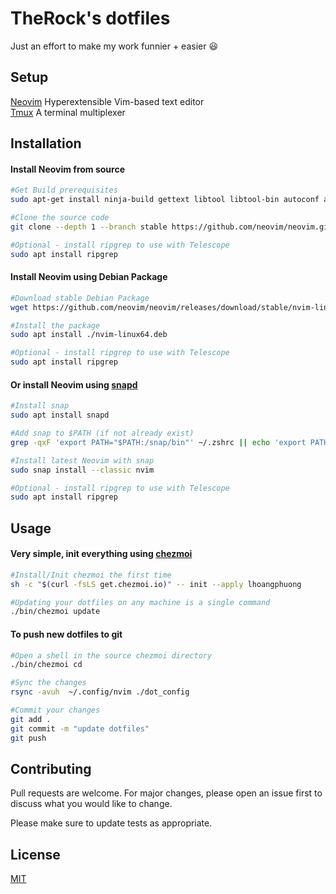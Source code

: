 # TheRock's dotfiles

Just an effort to make my work funnier + easier :smiley:

## Setup
[Neovim](https://neovim.io/) Hyperextensible Vim-based text editor  
[Tmux](https://github.com/tmux/tmux/wiki) A terminal multiplexer  

## Installation

#### Install Neovim from source
```bash
#Get Build prerequisites
sudo apt-get install ninja-build gettext libtool libtool-bin autoconf automake cmake g++ pkg-config unzip curl doxygen

#Clone the source code
git clone --depth 1 --branch stable https://github.com/neovim/neovim.git

#Optional - install ripgrep to use with Telescope
sudo apt install ripgrep
```
#### Install Neovim using Debian Package
```bash
#Download stable Debian Package
wget https://github.com/neovim/neovim/releases/download/stable/nvim-linux64.deb

#Install the package
sudo apt install ./nvim-linux64.deb

#Optional - install ripgrep to use with Telescope
sudo apt install ripgrep
```
#### Or install Neovim using [snapd](https://snapcraft.io/nvim)
```bash
#Install snap
sudo apt install snapd

#Add snap to $PATH (if not already exist)
grep -qxF 'export PATH="$PATH:/snap/bin"' ~/.zshrc || echo 'export PATH="$PATH:/snap/bin"' >> ~/.zshrc

#Install latest Neovim with snap
sudo snap install --classic nvim

#Optional - install ripgrep to use with Telescope
sudo apt install ripgrep
```

## Usage
#### Very simple, init everything using [chezmoi](https://www.chezmoi.io/)
```bash
#Install/Init chezmoi the first time
sh -c "$(curl -fsLS get.chezmoi.io)" -- init --apply lhoangphuong

#Updating your dotfiles on any machine is a single command
./bin/chezmoi update
```

#### To push new dotfiles to git
```bash
#Open a shell in the source chezmoi directory
./bin/chezmoi cd

#Sync the changes
rsync -avuh  ~/.config/nvim ./dot_config

#Commit your changes
git add .
git commit -m "update dotfiles"
git push
```

## Contributing
Pull requests are welcome. For major changes, please open an issue first to discuss what you would like to change.

Please make sure to update tests as appropriate.

## License
[MIT](https://choosealicense.com/licenses/mit/)
